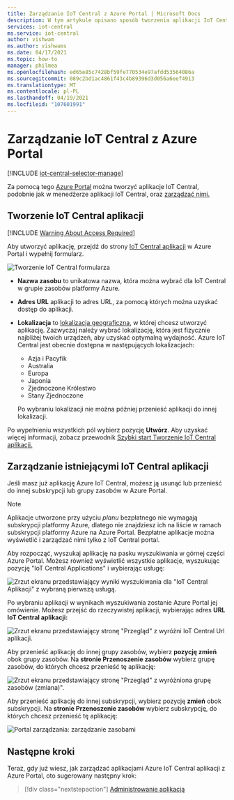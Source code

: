 ```yaml
---
title: Zarządzanie IoT Central z Azure Portal | Microsoft Docs
description: W tym artykule opisano sposób tworzenia aplikacji IoT Central i zarządzania nimi z Azure Portal.
services: iot-central
ms.service: iot-central
author: vishwam
ms.author: vishwams
ms.date: 04/17/2021
ms.topic: how-to
manager: philmea
ms.openlocfilehash: ed65e85c7428bf59fe770534e97afdd53564086a
ms.sourcegitcommit: 089c2bd1ac4861f43c4b89396d3d056a6eef4913
ms.translationtype: MT
ms.contentlocale: pl-PL
ms.lasthandoff: 04/19/2021
ms.locfileid: "107601991"
---
```

# <a name="manage-iot-central-from-the-azure-portal"></a>Zarządzanie IoT Central z Azure Portal

[!INCLUDE [iot-central-selector-manage](../../../includes/iot-central-selector-manage.md)]

Za pomocą tego [Azure Portal](https://portal.azure.com) można tworzyć aplikacje IoT Central, podobnie jak w menedżerze aplikacji IoT Central, oraz [zarządzać nimi.](https://apps.azureiotcentral.com/myapps)

## <a name="create-iot-central-applications"></a>Tworzenie IoT Central aplikacji

[!INCLUDE [Warning About Access Required](../../../includes/iot-central-warning-contribitorrequireaccess.md)]

Aby utworzyć aplikację, przejdź do strony [IoT Central aplikacji](https://ms.portal.azure.com/#create/Microsoft.IoTCentral) w Azure Portal i wypełnij formularz.

![Tworzenie IoT Central formularza](media/howto-manage-iot-central-from-portal/image6a.png)

* **Nazwa zasobu** to unikatowa nazwa, która można wybrać dla IoT Central w grupie zasobów platformy Azure.

* **Adres URL** aplikacji to adres URL, za pomocą których można uzyskać dostęp do aplikacji.

* **Lokalizacja** to [lokalizacja geograficzna,](https://azure.microsoft.com/global-infrastructure/geographies/) w której chcesz utworzyć aplikację. Zazwyczaj należy wybrać lokalizację, która jest fizycznie najbliżej twoich urządzeń, aby uzyskać optymalną wydajność. Azure IoT Central jest obecnie dostępna w następujących lokalizacjach:
    * Azja i Pacyfik
    * Australia
    * Europa
    * Japonia
    * Zjednoczone Królestwo
    * Stany Zjednoczone

  Po wybraniu lokalizacji nie można później przenieść aplikacji do innej lokalizacji.

Po wypełnieniu wszystkich pól wybierz pozycję **Utwórz**. Aby uzyskać więcej informacji, zobacz przewodnik [Szybki start Tworzenie IoT Central aplikacji.](quick-deploy-iot-central.md)

## <a name="manage-existing-iot-central-applications"></a>Zarządzanie istniejącymi IoT Central aplikacji

Jeśli masz już aplikację Azure IoT Central, możesz ją usunąć lub przenieść do innej subskrypcji lub grupy zasobów w Azure Portal.

> [!NOTE]
> Aplikacje utworzone przy użyciu *planu* bezpłatnego nie wymagają subskrypcji platformy Azure, dlatego nie znajdziesz ich na liście w ramach subskrypcji platformy Azure na Azure Portal. Bezpłatne aplikacje można wyświetlić i zarządzać nimi tylko z IoT Central portal.

Aby rozpocząć, wyszukaj aplikację na pasku wyszukiwania w górnej części Azure Portal. Możesz również wyświetlić wszystkie aplikacje, wyszukując pozycję "IoT Central Applications" i wybierając usługę:

![Zrzut ekranu przedstawiający wyniki wyszukiwania dla "IoT Central Aplikacji" z wybraną pierwszą usługą.](media/howto-manage-iot-central-from-portal/search-iot-central.png)

Po wybraniu aplikacji w wynikach wyszukiwania zostanie Azure Portal jej omówienie. Możesz przejść do rzeczywistej aplikacji, wybierając adres **URL IoT Central aplikacji:**

![Zrzut ekranu przedstawiający stronę "Przegląd" z wyróżni IoT Central Url aplikacji.](media/howto-manage-iot-central-from-portal/image3.png)

Aby przenieść aplikację do innej grupy zasobów, wybierz **pozycję zmień** obok grupy zasobów. Na **stronie Przenoszenie zasobów** wybierz grupę zasobów, do których chcesz przenieść tę aplikację:

![Zrzut ekranu przedstawiający stronę "Przegląd" z wyróżniona grupę zasobów (zmiana)".](media/howto-manage-iot-central-from-portal/image4a.png)

Aby przenieść aplikację do innej subskrypcji, wybierz pozycję  **zmień** obok subskrypcji. Na **stronie Przenoszenie zasobów** wybierz subskrypcję, do których chcesz przenieść tę aplikację:

![Portal zarządzania: zarządzanie zasobami](media/howto-manage-iot-central-from-portal/image5a.png)

## <a name="next-steps"></a>Następne kroki

Teraz, gdy już wiesz, jak zarządzać aplikacjami Azure IoT Central aplikacji z Azure Portal, oto sugerowany następny krok:

> [!div class="nextstepaction"]
> [Administrowanie aplikacją](howto-administer.md)